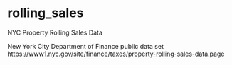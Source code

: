 # rolling_sales
NYC Property Rolling Sales Data

New York City Department of Finance public data set
https://www1.nyc.gov/site/finance/taxes/property-rolling-sales-data.page
